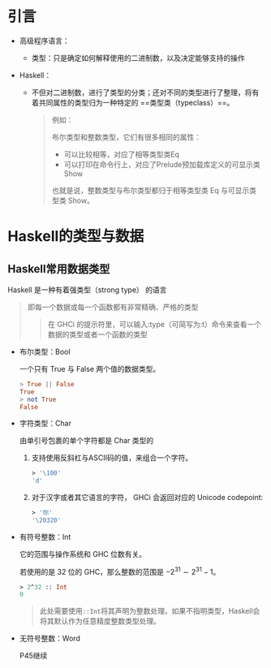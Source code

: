 # 引言

- 高级程序语言：
  - 类型：只是确定如何解释使用的二进制数，以及决定能够支持的操作



- Haskell：

  - 不但对二进制数，进行了类型的分类；还对不同的类型进行了整理，将有着共同属性的类型归为一种特定的 ==类型类（typeclass）==。

    > 例如：
    >
    > 布尔类型和整数类型，它们有很多相同的属性：
    >
    > - 可以比较相等，对应了相等类型类Eq
    > - 可以打印在命令行上，对应了Prelude预加载库定义的可显示类Show
    >
    > 也就是说，整数类型与布尔类型都归于相等类型类 Eq 与可显示类型类 Show。  



# Haskell的类型与数据

## Haskell常用数据类型

Haskell 是一种有着强类型（strong type） 的语言

>即每一个数据或每一个函数都有非常精确、严格的类型  
>
>>在 GHCi 的提示符里，可以输入:type（可简写为:t）命令来查看一个数据的类型或者一个函数的类型  





- 布尔类型：Bool
  
  一个只有 True 与 False 两个值的数据类型。
  
  ```haskell
  > True || False
  True
  > not True
  False
  ```
  
- 字符类型：Char

  由单引号包裹的单个字符都是 Char 类型的

  1. 支持使用反斜杠与ASCII码的值，来组合一个字符。

     ```haxe
     > '\100'
     'd'
     ```

  2. 对于汉字或者其它语言的字符， GHCi 会返回对应的 Unicode codepoint:

     ```haxe
     > '你'
     '\20320'
     ```

- 有符号整数：Int

  它的范围与操作系统和 GHC 位数有关。

  若使用的是 32 位的 GHC，那么整数的范围是 $-2^{31} ∼ 2^{31} - 1$。  

  ```haxe
  > 2^32 :: Int
  0
  ```

  >此处需要使用`::Int`将其声明为整数处理。如果不指明类型，Haskell会将其默认作为任意精度整数类型处理。

- 无符号整数：Word

  P45继续



